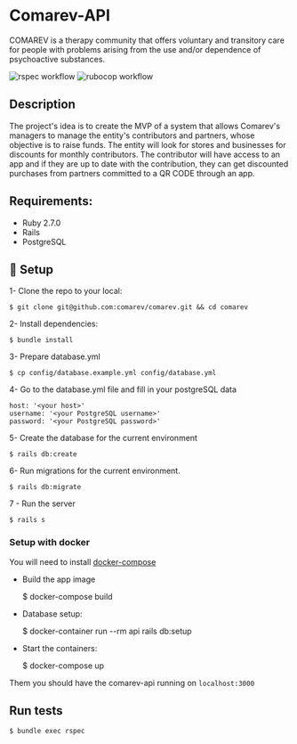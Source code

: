 # Comarev-API
COMAREV is a therapy community that offers voluntary and transitory care for people with problems arising from the use and/or dependence of psychoactive substances.

![rspec workflow](https://github.com/belgamo/comarev/actions/workflows/rspec.yml/badge.svg)
![rubocop workflow](https://github.com/belgamo/comarev/actions/workflows/rubocop.yml/badge.svg)

##  Description
The project's idea is to create the MVP of a system that allows Comarev's managers to manage the entity's contributors and partners, whose objective is to raise funds. The entity will look for stores and businesses for discounts for monthly contributors. The contributor will have access to an app and if they are up to date with the contribution, they can get discounted purchases from partners committed to a QR CODE through an app.

## Requirements:

* Ruby 2.7.0
* Rails
* PostgreSQL

## 🚀  Setup
1- Clone the repo to your local:

    $ git clone git@github.com:comarev/comarev.git && cd comarev

2-  Install dependencies:

    $ bundle install

3- Prepare database.yml

    $ cp config/database.example.yml config/database.yml

4- Go to the database.yml file and fill in your postgreSQL data

    host: '<your host>'
    username: '<your PostgreSQL username>'
    password: '<your PostgreSQL password>'

5- Create the database for the current environment

    $ rails db:create

6- Run migrations for the current environment.

    $ rails db:migrate

7 - Run the server

    $ rails s

### Setup with docker

You will need to install [docker-compose](https://docs.docker.com/compose/install/)

* Build the app image

    $ docker-compose build

* Database setup:

    $ docker-container run --rm api rails db:setup

* Start the containers:

    $ docker-compose up

Them you should have the comarev-api running on `localhost:3000`

## Run tests

    $ bundle exec rspec
